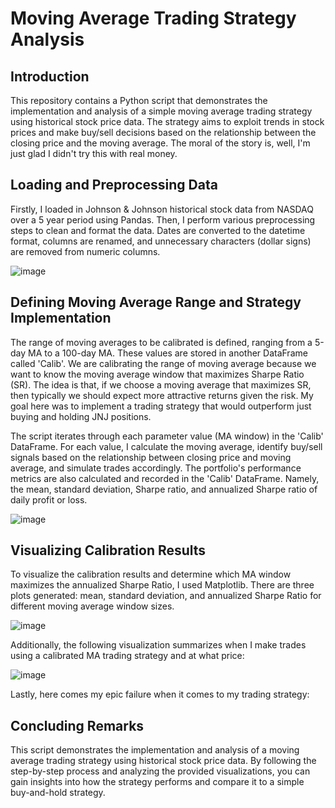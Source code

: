 # Moving Average Trading Strategy Analysis
## Introduction
This repository contains a Python script that demonstrates the implementation and analysis of a simple moving average trading strategy using historical stock price data. The strategy aims to exploit trends in stock prices and make buy/sell decisions based on the relationship between the closing price and the moving average. The moral of the story is, well, I'm just glad I didn't try this with real money.

## Loading and Preprocessing Data
Firstly, I loaded in Johnson & Johnson historical stock data from NASDAQ over a 5 year period using Pandas. Then, I perform various preprocessing steps to clean and format the data. Dates are converted to the datetime format, columns are renamed, and unnecessary characters (dollar signs) are removed from numeric columns.

![image](https://github.com/nathan-p-lane/MA_trading_python/assets/141770222/2fa80651-5ecc-4280-99bf-12c9a81c699a)



## Defining Moving Average Range and Strategy Implementation
The range of moving averages to be calibrated is defined, ranging from a 5-day MA to a 100-day MA. These values are stored in another DataFrame called 'Calib'. We are calibrating the range of moving average because we want to know the moving average window that maximizes Sharpe Ratio (SR). The idea is that, if we choose a moving average that maximizes SR, then typically we should expect more attractive returns given the risk. My goal here was to implement a trading strategy that would outperform just buying and holding JNJ positions. 

The script iterates through each parameter value (MA window) in the 'Calib' DataFrame. For each value, I calculate the moving average, identify buy/sell signals based on the relationship between closing price and moving average, and simulate trades accordingly. The portfolio's performance metrics are also calculated and recorded in the 'Calib' DataFrame. Namely, the mean, standard deviation, Sharpe ratio, and annualized Sharpe ratio of daily profit or loss.

![image](https://github.com/nathan-p-lane/MA_trading_python/assets/141770222/8a27e57c-3069-444e-b2c4-ada8171d966f)

## Visualizing Calibration Results
To visualize the calibration results and determine which MA window maximizes the annualized Sharpe Ratio, I used Matplotlib. There are three plots generated: mean, standard deviation, and annualized Sharpe Ratio for different moving average window sizes. 

![image](https://github.com/nathan-p-lane/MA_trading_python/assets/141770222/0fd8c142-630b-40d0-9e99-1a4617e910aa)

Additionally, the following visualization summarizes when I make trades using a calibrated MA trading strategy and at what price: 

![image](https://github.com/nathan-p-lane/MA_trading_python/assets/141770222/d670c4be-77ff-40b8-a79b-cf7c2bd9146f)

Lastly, here comes my epic failure when it comes to my trading strategy:



## Concluding Remarks
This script demonstrates the implementation and analysis of a moving average trading strategy using historical stock price data. By following the step-by-step process and analyzing the provided visualizations, you can gain insights into how the strategy performs and compare it to a simple buy-and-hold strategy. 
